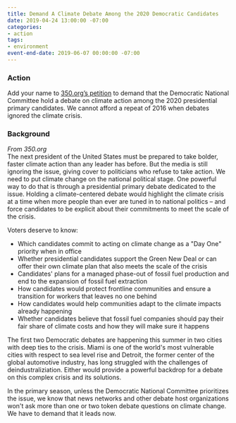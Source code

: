 ```yaml
---
title: Demand A Climate Debate Among the 2020 Democratic Candidates
date: 2019-04-24 13:00:00 -07:00
categories:
- action
tags:
- environment
event-end-date: 2019-06-07 00:00:00 -07:00
---
```


### Action
Add your name to [350.org’s petition](https://350action.org/climate-debate-2020-dnc-petition/) to demand that the Democratic National Committee hold a debate on climate action among the 2020 presidential primary candidates.  We cannot afford a repeat of 2016 when debates ignored the climate crisis.  

### Background
*From 350.org*  
The next president of the United States must be prepared to take bolder, faster climate action than any leader has before. But the media is still ignoring the issue, giving cover to politicians who refuse to take action. We need to put climate change on the national political stage. One powerful way to do that is through a presidential primary debate dedicated to the issue. Holding a climate-centered debate would highlight the climate crisis at a time when more people than ever are tuned in to national politics – and force candidates to be explicit about their commitments to meet the scale of the crisis.  

Voters deserve to know:
* Which candidates commit to acting on climate change as a "Day One" priority when in office  
* Whether presidential candidates support the Green New Deal or can offer their own climate plan that also meets the scale of the crisis  
* Candidates' plans for a managed phase-out of fossil fuel production and end to the expansion of fossil fuel extraction  
* How candidates would protect frontline communities and ensure a transition for workers that leaves no one behind  
* How candidates would help communities adapt to the climate impacts already happening  
* Whether candidates believe that fossil fuel companies should pay their fair share of climate costs and how they will make sure it happens  

The first two Democratic debates are happening this summer in two cities with deep ties to the crisis. Miami is one of the world's most vulnerable cities with respect to sea level rise and Detroit, the former center of the global automotive industry, has long struggled with the challenges of deindustraliziation. Either would provide a powerful backdrop for a debate on this complex crisis and its solutions.  

In the primary season, unless the Democratic National Committee prioritizes the issue, we know that news networks and other debate host organizations won't ask more than one or two token debate questions on climate change. We have to demand that it leads now.

